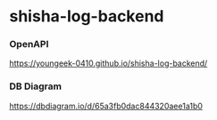 # shisha-log-backend

### OpenAPI
<https://youngeek-0410.github.io/shisha-log-backend/>

### DB Diagram
<https://dbdiagram.io/d/65a3fb0dac844320aee1a1b0>
